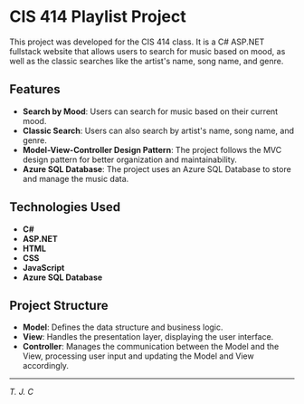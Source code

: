 # CIS 414 Playlist Project

This project was developed for the CIS 414 class. It is a C# ASP.NET fullstack website that allows users to search for music based on mood, as well as the classic searches like the artist's name, song name, and genre.

## Features

- **Search by Mood**: Users can search for music based on their current mood.
- **Classic Search**: Users can also search by artist's name, song name, and genre.
- **Model-View-Controller Design Pattern**: The project follows the MVC design pattern for better organization and maintainability.
- **Azure SQL Database**: The project uses an Azure SQL Database to store and manage the music data.

## Technologies Used

- **C#**
- **ASP.NET**
- **HTML**
- **CSS**
- **JavaScript**
- **Azure SQL Database**

## Project Structure

- **Model**: Defines the data structure and business logic.
- **View**: Handles the presentation layer, displaying the user interface.
- **Controller**: Manages the communication between the Model and the View, processing user input and updating the Model and View accordingly.

---
_T. J. C_
